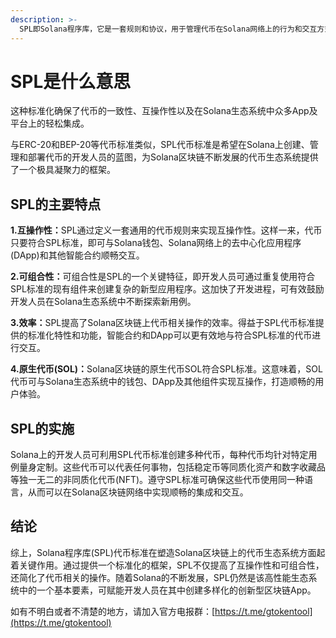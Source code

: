 ```yaml
---
description: >-
  SPL即Solana程序库，它是一套规则和协议，用于管理代币在Solana网络上的行为和交互方式。换言之，SPL是一套预定义协议和规范，规定了代币在Solana区块链中的运作方式。
---
```


# SPL是什么意思

这种标准化确保了代币的一致性、互操作性以及在Solana生态系统中众多App及平台上的轻松集成。

与ERC-20和BEP-20等代币标准类似，SPL代币标准是希望在Solana上创建、管理和部署代币的开发人员的蓝图，为Solana区块链不断发展的代币生态系统提供了一个极具凝聚力的框架。

## **SPL的主要特点**

**1.互操作性：**&#x53;PL通过定义一套通用的代币规则来实现互操作性。这样一来，代币只要符合SPL标准，即可与Solana钱包、Solana网络上的去中心化应用程序(DApp)和其他智能合约顺畅交互。

**2.可组合性：**&#x53EF;组合性是SPL的一个关键特征，即开发人员可通过重复使用符合SPL标准的现有组件来创建复杂的新型应用程序。这加快了开发进程，可有效鼓励开发人员在Solana生态系统中不断探索新用例。

**3.效率：**&#x53;PL提高了Solana区块链上代币相关操作的效率。得益于SPL代币标准提供的标准化特性和功能，智能合约和DApp可以更有效地与符合SPL标准的代币进行交互。

**4.原生代币(SOL)：**&#x53;olana区块链的原生代币SOL符合SPL标准。这意味着，SOL代币可与Solana生态系统中的钱包、DApp及其他组件实现互操作，打造顺畅的用户体验。

## **SPL的实施**

Solana上的开发人员可利用SPL代币标准创建多种代币，每种代币均针对特定用例量身定制。这些代币可以代表任何事物，包括稳定币等同质化资产和数字收藏品等独一无二的非同质化代币(NFT)。遵守SPL标准可确保这些代币使用同一种语言，从而可以在Solana区块链网络中实现顺畅的集成和交互。

## **结论**

综上，Solana程序库(SPL)代币标准在塑造Solana区块链上的代币生态系统方面起着关键作用。通过提供一个标准化的框架，SPL不仅提高了互操作性和可组合性，还简化了代币相关的操作。随着Solana的不断发展，SPL仍然是该高性能生态系统中的一个基本要素，可赋能开发人员在其中创建多样化的创新型区块链App。



如有不明白或者不清楚的地方，请加入官方电报群：[https://t.me/gtokentool](https://t.me/gtokentool)
